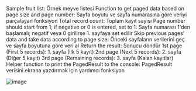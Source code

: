 Sample fruit list: Örnek meyve listesi
Function to get paged data based on page size and page number: Sayfa boyutu ve sayfa numarasına göre veriyi parçalayan fonksiyon
Total record count: Toplam kayıt sayısı
Page number should start from 1; if negative or 0 is entered, set to 1: Sayfa numarası 1'den başlamalı; negatif veya 0 girilirse 1. sayfaya set edilir
Skip previous pages' data and take data according to page size: Önceki sayfaların verilerini geç ve sayfa boyutuna göre veri al
Return the result: Sonucu döndür
1st page (First 5 records): 1. sayfa (İlk 5 kayıt)
2nd page (Next 5 records): 2. sayfa (Diğer 5 kayıt)
3rd page (Remaining records): 3. sayfa (Kalan kayıtlar)
Helper function to print the PagedResult to the console: PagedResult verisini ekrana yazdırmak için yardımcı fonksiyon


![image](https://github.com/user-attachments/assets/4a0e8843-aaba-4dae-9b68-3319309937af)
